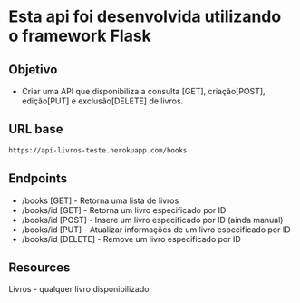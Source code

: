 # Esta api foi desenvolvida utilizando o framework Flask
## Objetivo
* Criar uma API que disponibiliza a consulta [GET], criação[POST], edição[PUT] e exclusão[DELETE] de livros.
## URL base
~~~html
https://api-livros-teste.herokuapp.com/books
~~~ 
## Endpoints
- /books [GET] - Retorna uma lista de livros
- /books/id [GET] - Retorna um livro especificado por ID
- /books/id [POST] - Insere um livro especificado por ID (ainda manual)
- /books/id [PUT] - Atualizar informações de um livro especificado por ID
- /books/id [DELETE] - Remove um livro especificado por ID

## Resources
Livros - qualquer livro disponibilizado